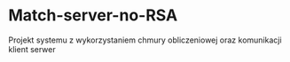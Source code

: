 # Match-server-no-RSA

Projekt systemu z wykorzystaniem chmury obliczeniowej oraz komunikacji klient serwer
